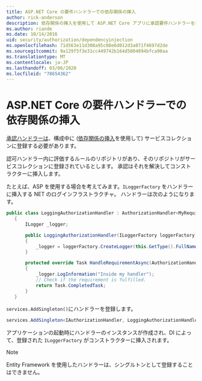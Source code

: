 ```yaml
---
title: ASP.NET Core の要件ハンドラーでの依存関係の挿入
author: rick-anderson
description: 依存関係の挿入を使用して ASP.NET Core アプリに承認要件ハンドラーを挿入する方法について説明します。
ms.author: riande
ms.date: 10/14/2016
uid: security/authorization/dependencyinjection
ms.openlocfilehash: 71d563e11d308a95c08e6d012d3a071f4697d2de
ms.sourcegitcommit: 9a129f5f3e31cc449742b164d5004894bfca90aa
ms.translationtype: MT
ms.contentlocale: ja-JP
ms.lasthandoff: 03/06/2020
ms.locfileid: "78654362"
---
```

# <a name="dependency-injection-in-requirement-handlers-in-aspnet-core"></a>ASP.NET Core の要件ハンドラーでの依存関係の挿入

<a name="security-authorization-di"></a>

[承認ハンドラーは](xref:security/authorization/policies#handler-registration)、構成中に ([依存関係の挿入](xref:fundamentals/dependency-injection)を使用して) サービスコレクションに登録する必要があります。

認可ハンドラー内に評価するルールのリポジトリがあり、そのリポジトリがサービスコレクションに登録されているとします。 承認はそれを解決してコンストラクターに挿入します。

たとえば、ASP を使用する場合を考えてみます。`ILoggerFactory` をハンドラーに挿入する NET のログインフラストラクチャ。 ハンドラーは次のようになります。

```csharp
public class LoggingAuthorizationHandler : AuthorizationHandler<MyRequirement>
   {
       ILogger _logger;

       public LoggingAuthorizationHandler(ILoggerFactory loggerFactory)
       {
           _logger = loggerFactory.CreateLogger(this.GetType().FullName);
       }

       protected override Task HandleRequirementAsync(AuthorizationHandlerContext context, MyRequirement requirement)
       {
           _logger.LogInformation("Inside my handler");
           // Check if the requirement is fulfilled.
           return Task.CompletedTask;
       }
   }
   ```

`services.AddSingleton()`にハンドラーを登録します。

```csharp
services.AddSingleton<IAuthorizationHandler, LoggingAuthorizationHandler>();
```

アプリケーションの起動時にハンドラーのインスタンスが作成され、DI によって、登録された `ILoggerFactory` がコンストラクターに挿入されます。

> [!NOTE]
> Entity Framework を使用したハンドラーは、シングルトンとして登録することはできません。
